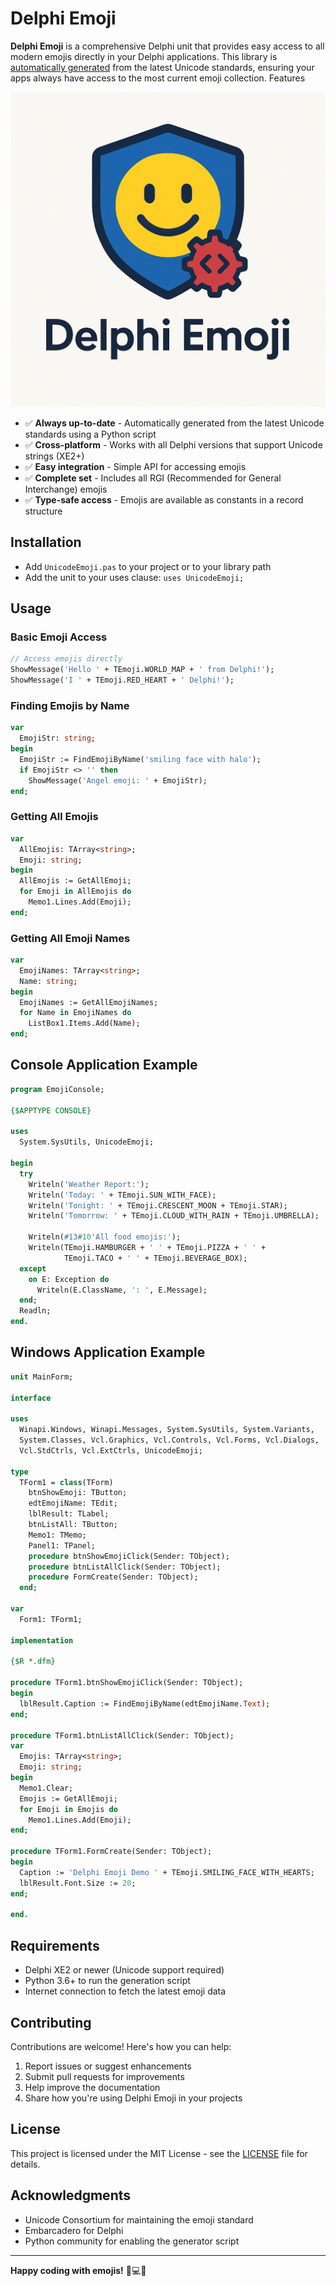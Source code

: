 # Delphi Emoji

**Delphi Emoji** is a comprehensive Delphi unit that provides easy access to all modern emojis directly in your Delphi applications. This library is <u>automatically generated</u> from the latest Unicode standards, ensuring your apps always have access to the most current emoji collection. Features

![](https://github.com/danieleteti/delphiemoji/blob/08086ce090f91351dca9644d9c3816e296815351/delphi_emoji_logo.png)

- ✅ **Always up-to-date** - Automatically generated from the latest Unicode standards using a Python script
- ✅ **Cross-platform** - Works with all Delphi versions that support Unicode strings (XE2+)
- ✅ **Easy integration** - Simple API for accessing emojis
- ✅ **Complete set** - Includes all RGI (Recommended for General Interchange) emojis
- ✅ **Type-safe access** - Emojis are available as constants in a record structure

## Installation

- Add `UnicodeEmoji.pas` to your project or to your library path
- Add the unit to your uses clause: `uses UnicodeEmoji;`

## Usage

### Basic Emoji Access

```pascal
// Access emojis directly
ShowMessage('Hello ' + TEmoji.WORLD_MAP + ' from Delphi!');
ShowMessage('I ' + TEmoji.RED_HEART + ' Delphi!');
```

### Finding Emojis by Name

```pascal
var 
  EmojiStr: string;
begin
  EmojiStr := FindEmojiByName('smiling face with halo');
  if EmojiStr <> '' then
    ShowMessage('Angel emoji: ' + EmojiStr);
end;
```

### Getting All Emojis

```pascal
var
  AllEmojis: TArray<string>;
  Emoji: string;
begin
  AllEmojis := GetAllEmoji;
  for Emoji in AllEmojis do
    Memo1.Lines.Add(Emoji);
end;
```

### Getting All Emoji Names

```pascal
var
  EmojiNames: TArray<string>;
  Name: string;
begin
  EmojiNames := GetAllEmojiNames;
  for Name in EmojiNames do
    ListBox1.Items.Add(Name);
end;
```

## Console Application Example

```pascal
program EmojiConsole;

{$APPTYPE CONSOLE}

uses
  System.SysUtils, UnicodeEmoji;

begin
  try
    Writeln('Weather Report:');
    Writeln('Today: ' + TEmoji.SUN_WITH_FACE);
    Writeln('Tonight: ' + TEmoji.CRESCENT_MOON + TEmoji.STAR);
    Writeln('Tomorrow: ' + TEmoji.CLOUD_WITH_RAIN + TEmoji.UMBRELLA);
    
    Writeln(#13#10'All food emojis:');
    Writeln(TEmoji.HAMBURGER + ' ' + TEmoji.PIZZA + ' ' + 
            TEmoji.TACO + ' ' + TEmoji.BEVERAGE_BOX);
  except
    on E: Exception do
      Writeln(E.ClassName, ': ', E.Message);
  end;
  Readln;
end.
```

## Windows Application Example

```pascal
unit MainForm;

interface

uses
  Winapi.Windows, Winapi.Messages, System.SysUtils, System.Variants, 
  System.Classes, Vcl.Graphics, Vcl.Controls, Vcl.Forms, Vcl.Dialogs,
  Vcl.StdCtrls, Vcl.ExtCtrls, UnicodeEmoji;

type
  TForm1 = class(TForm)
    btnShowEmoji: TButton;
    edtEmojiName: TEdit;
    lblResult: TLabel;
    btnListAll: TButton;
    Memo1: TMemo;
    Panel1: TPanel;
    procedure btnShowEmojiClick(Sender: TObject);
    procedure btnListAllClick(Sender: TObject);
    procedure FormCreate(Sender: TObject);
  end;

var
  Form1: TForm1;

implementation

{$R *.dfm}

procedure TForm1.btnShowEmojiClick(Sender: TObject);
begin
  lblResult.Caption := FindEmojiByName(edtEmojiName.Text);
end;

procedure TForm1.btnListAllClick(Sender: TObject);
var
  Emojis: TArray<string>;
  Emoji: string;
begin
  Memo1.Clear;
  Emojis := GetAllEmoji;
  for Emoji in Emojis do
    Memo1.Lines.Add(Emoji);
end;

procedure TForm1.FormCreate(Sender: TObject);
begin
  Caption := 'Delphi Emoji Demo ' + TEmoji.SMILING_FACE_WITH_HEARTS;
  lblResult.Font.Size := 20;
end;

end.
```

## Requirements

- Delphi XE2 or newer (Unicode support required)
- Python 3.6+ to run the generation script
- Internet connection to fetch the latest emoji data

## Contributing

Contributions are welcome! Here's how you can help:

1. Report issues or suggest enhancements
2. Submit pull requests for improvements
3. Help improve the documentation
4. Share how you're using Delphi Emoji in your projects

## License

This project is licensed under the MIT License - see the [LICENSE](LICENSE) file for details.

## Acknowledgments

- Unicode Consortium for maintaining the emoji standard
- Embarcadero for Delphi
- Python community for enabling the generator script

---

**Happy coding with emojis!** 🚀💻😊
